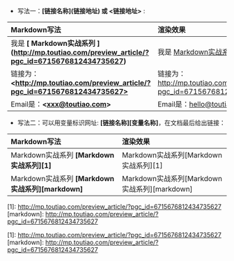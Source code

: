 - 写法一：__\[链接名称]\(链接地址) 或 <链接地址>__ :

|Markdown写法|渲染效果|
|:--|:--|
|我是 __\[ Markdown实战系列 \](http://mp.toutiao.com/preview_article/?pgc_id=6715676812434735627)__|我是 [Markdown实战系列](http://mp.toutiao.com/preview_article/?pgc_id=6715676812434735627)|
|链接为：__\<http://mp.toutiao.com/preview_article/?pgc_id=6715676812434735627>__|链接为：<http://mp.toutiao.com/preview_article/?pgc_id=6715676812434735627>|
|Email是：__\<xxx@toutiao.com>__|Email是：<hello@toutiao.com>|

- 写法二：可以用变量标识网址: __\[链接名称]\[变量名称]__，在文档最后给出链接：  

|Markdown写法|渲染效果|
|:--|:--|
|Markdown实战系列 __\[Markdown实战系列]\[1]__|Markdown实战系列[Markdown实战系列][1]|
|Markdown实战系列 __\[Markdown实战系列]\[markdown]__|Markdown实战系列[Markdown实战系列][markdown]|

\[1]: http://mp.toutiao.com/preview_article/?pgc_id=6715676812434735627
\[markdown]: http://mp.toutiao.com/preview_article/?pgc_id=6715676812434735627

[1]: http://mp.toutiao.com/preview_article/?pgc_id=6715676812434735627 <br>
[markdown]: http://mp.toutiao.com/preview_article/?pgc_id=6715676812434735627